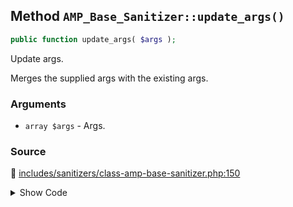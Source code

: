 ## Method `AMP_Base_Sanitizer::update_args()`

```php
public function update_args( $args );
```

Update args.

Merges the supplied args with the existing args.

### Arguments

* `array $args` - Args.

### Source

:link: [includes/sanitizers/class-amp-base-sanitizer.php:150](/includes/sanitizers/class-amp-base-sanitizer.php#L150-L152)

<details>
<summary>Show Code</summary>

```php
public function update_args( $args ) {
	$this->args = array_merge( $this->args, $args );
}
```

</details>

